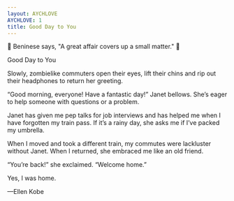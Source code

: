 ```yaml
---
layout: AYCHLOVE
AYCHLOVE: 1
title: Good Day to You
---
```



🎁 Beninese says, "A great affair covers up a small matter." 🎁



Good Day to You

Slowly, zombielike commuters open their eyes, lift their chins and rip out their headphones to return her greeting.

“Good morning, everyone! Have a fantastic day!” Janet bellows. She’s eager to help someone with questions or a problem.

Janet has given me pep talks for job interviews and has helped me when I have forgotten my train pass. If it’s a rainy day, she asks me if I’ve packed my umbrella.

When I moved and took a different train, my commutes were lackluster without Janet. When I returned, she embraced me like an old friend.

“You’re back!” she exclaimed. “Welcome home.”

Yes, I was home.

—Ellen Kobe
